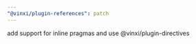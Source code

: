 ```yaml
---
"@vinxi/plugin-references": patch
---
```


add support for inline pragmas and use @vinxi/plugin-directives
